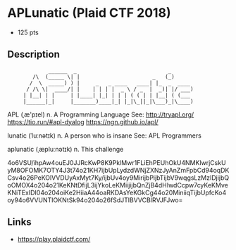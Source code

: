 # APLunatic (Plaid CTF 2018)

* 125 pts

## Description

>>>
                 ______  _                             _
            /\  (_____ \| |                       _   (_)
           /  \  _____) ) |     _   _ ____   ____| |_  _  ____
          / /\ \|  ____/| |    | | | |  _ \ / _  |  _)| |/ ___)
         | |__| | |     | |____| |_| | | | ( ( | | |__| ( (___
         |______|_|     |_______)____|_| |_|\_||_|\___)_|\____)

APL (ˌæ'pɪel) n. A Programming Language
See: http://tryapl.org/
https://tio.run/#apl-dyalog
https://ngn.github.io/apl/

lunatic (ˈluːnətɪk) n. A person who is insane
See: APL Programmers

aplunatic (ˌæpluːnətɪk) n. This challenge

4o6VSU/ihpAw4ouEJ0JJRcKwP8K9PklMwr1FLiEhPEUhOkU4NMKlwrjCskUyM8OFOMK7OTY4J3t74o21KH7ijbUpLydzdWNjZXNzJyAnZmFpbCd94oqDKCsv4o26PeKOlVVDUyAxMyt7Ky/ijbUv4oy9MirijbPijbTijbV9wqgsLzMzIDjijbQoOMOX4o204o21KeKNtDfijL3ijYkoLeKMiijijbQnZjB4dHIwdCcpw7cyKeKMveKNiTExIDI04o204oiKe2HiiaA44oaRKDAsYeKGkCg44o20MiniiqTijbUpfcKo4oy94o6VVUNTIOKNtSk94o204o26fSdJTlBVVCBIRVJFJwo=
>>>


## Links
* https://play.plaidctf.com/

